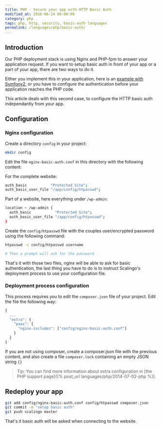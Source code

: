 ```yaml
---
title: PHP - Secure your app with HTTP Basic Auth
modified_at: 2016-06-24 00:00:00
category: php
tags: php, http, security, basic-auth languages
permalink: /languages/php/basic-auth/
---
```


## Introduction

Our PHP deployment stack is using Nginx and PHP-fpm to answer your application request.
If you want to setup basic auth in front of your app or a part of your app, there are two ways to do it.

Either you implement this in your application, here is an [example with Symfony2](http://symfony.com/doc/current/book/security.html),
or you have to configure the authentication before your application reaches the PHP code.

This article deals with this second case, to configure the HTTP basic auth independantly from your app.

## Configuration

### Nginx configuration

Create a directory `config` in your project:

```bash
mkdir config
```

Edit the file `nginx-basic-auth.conf` in this directory with the following content:

For the complete website:

```bash
auth_basic           "Protected Site";
auth_basic_user_file "/app/config/htpasswd";
```

Part of a website, here everything under `/wp-admin`:

```bash
location ~ /wp-admin {
  auth_basic           "Protected Site";
  auth_basic_user_file "/app/config/htpasswd";
}
```

Create the `config/htpasswd` file with the couples user/encrypted password using the following command:

```bash
htpasswd -c config/htpasswd username

# Then a prompt will ask for the password
```

That's it with those two files, nginx will be able to ask for basic authentication, the last thing
you have to do is to instruct Scalingo's deployment process to use your configuration file.

### Deployment process configuration

This process requires you to edit the `composer.json` file of your project. Edit the file the following way:

```javascript
{
  ...
  "extra": {
    "paas": {
      "nginx-includes": ["config/nginx-basic-auth.conf"]
    }
  }
}
```

If you are not using composer, create a composer.json file with the previous content, and also create
a file `composer.lock` containing an empty JSON string `{}`

> Tip: You can find more information about extra configuration in [the PHP support page]({% post_url languages/php/2014-07-02-php %}).


## Redeploy your app

```bash
git add config/nginx-basic-auth.conf config/htpasswd composer.json
git commit -m "setup basic auth"
git push scalingo master
```

That's it basic auth will be asked when connecting to the website.
